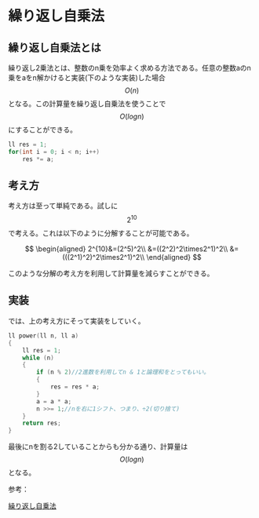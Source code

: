 # 繰り返し自乗法

## 繰り返し自乗法とは

繰り返し2乗法とは、整数のn乗を効率よく求める方法である。任意の整数aのn乗をaをn解かけると実装(下のような実装)した場合$$O(n)$$となる。この計算量を繰り返し自乗法を使うことで$$O(logn)$$にすることができる。

```cpp
ll res = 1;
for(int i = 0; i < n; i++)
    res *= a;
```

## 考え方

考え方は至って単純である。試しに$$2^10$$で考える。これは以下のように分解することが可能である。

$$
\begin{aligned}
2^{10}&=(2^5)^2\\
      &=((2^2)^2\times2^1)^2\\
      &=(((2^1)^2)^2\times2^1)^2\\
\end{aligned}
$$

このような分解の考え方を利用して計算量を減らすことができる。

## 実装

では、上の考え方にそって実装をしていく。

```cpp
ll power(ll n, ll a)
{
    ll res = 1;
    while (n)
    {
        if (n % 2)//2進数を利用してn & 1と論理和をとってもいい。
        {
            res = res * a;
        }
        a = a * a;
        n >>= 1;//nを右に1シフト、つまり、÷2(切り捨て)
    }
    return res;
}
```

最後にnを割る2していることからも分かる通り、計算量は$$O(logn)$$となる。

参考：

[繰り返し自乗法](http://satanic0258.hatenablog.com/entry/2016/04/29/004730)
